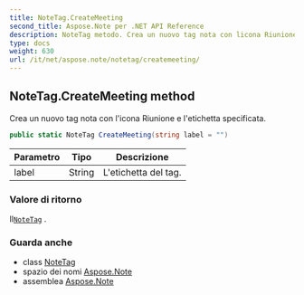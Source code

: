 ```yaml
---
title: NoteTag.CreateMeeting
second_title: Aspose.Note per .NET API Reference
description: NoteTag metodo. Crea un nuovo tag nota con licona Riunione e letichetta specificata.
type: docs
weight: 630
url: /it/net/aspose.note/notetag/createmeeting/
---
```

## NoteTag.CreateMeeting method

Crea un nuovo tag nota con l'icona Riunione e l'etichetta specificata.

```csharp
public static NoteTag CreateMeeting(string label = "")
```

| Parametro | Tipo | Descrizione |
| --- | --- | --- |
| label | String | L'etichetta del tag. |

### Valore di ritorno

Il[`NoteTag`](../) .

### Guarda anche

* class [NoteTag](../)
* spazio dei nomi [Aspose.Note](../../notetag/)
* assemblea [Aspose.Note](../../../)



